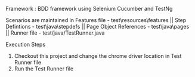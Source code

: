 Framework : BDD framework using Selenium Cucumber and TestNg

Scenarios are maintained in Features file - test\resources\features ||
Step Defintions - test\java\stepdefs  ||
Page Object References - test\java\pages  ||
Runner file - test/java/TestRunner.java


Execution Steps

1. Checkout this project and change the chrome driver location in Test Runner file
2. Run the Test Runner file
